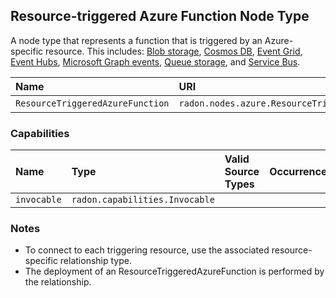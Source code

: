 ## Resource-triggered Azure Function Node Type

A node type that represents a function that is triggered by an Azure-specific resource. This includes:
[Blob storage](https://docs.microsoft.com/en-in/azure/azure-functions/functions-bindings-storage-blob), 
[Cosmos DB](https://docs.microsoft.com/en-in/azure/azure-functions/functions-bindings-documentdb),
[Event Grid](https://docs.microsoft.com/en-in/azure/azure-functions/functions-bindings-event-grid),
[Event Hubs](https://docs.microsoft.com/en-in/azure/azure-functions/functions-bindings-event-hubs),
[Microsoft Graph events](https://docs.microsoft.com/en-in/azure/azure-functions/functions-bindings-microsoft-graph), 
[Queue storage](https://docs.microsoft.com/en-in/azure/azure-functions/functions-bindings-storage-queue), and
[Service Bus](https://docs.microsoft.com/en-in/azure/azure-functions/functions-bindings-service-bus).

| Name | URI | Version | Derived From |
|:---- |:--- |:------- |:------------ |
| `ResourceTriggeredAzureFunction` | `radon.nodes.azure.ResourceTriggeredAzureFunction` | 1.0.0 | `radon.nodes.azure.AzureFunction` |

### Capabilities

| Name | Type | Valid Source Types | Occurrences |
|:---- |:---- |:------------------ |:----------- |
|`invocable`|`radon.capabilities.Invocable`|

### Notes

* To connect to each triggering resource, use the associated resource-specific relationship type.
* The deployment of an ResourceTriggeredAzureFunction is performed by the relationship.
